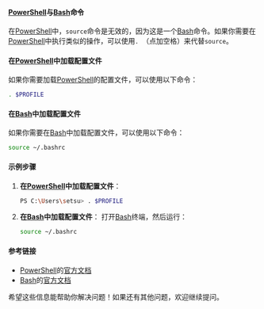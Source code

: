 

#### [PowerShell](https://zh.wikipedia.org/wiki/PowerShell)与[Bash](https://zh.wikipedia.org/wiki/Bash)命令

在[PowerShell](https://zh.wikipedia.org/wiki/PowerShell)中，`source`命令是无效的，因为这是一个[Bash](https://zh.wikipedia.org/wiki/Bash)命令。如果你需要在[PowerShell](https://zh.wikipedia.org/wiki/PowerShell)中执行类似的操作，可以使用`. `（点加空格）来代替`source`。

#### 在[PowerShell](https://zh.wikipedia.org/wiki/PowerShell)中加载配置文件

如果你需要加载[PowerShell](https://zh.wikipedia.org/wiki/PowerShell)的配置文件，可以使用以下命令：
```sh
. $PROFILE
```

#### 在[Bash](https://zh.wikipedia.org/wiki/Bash)中加载配置文件

如果你需要在[Bash](https://zh.wikipedia.org/wiki/Bash)中加载配置文件，可以使用以下命令：
```sh
source ~/.bashrc
```

#### 示例步骤

1. **在[PowerShell](https://zh.wikipedia.org/wiki/PowerShell)中加载配置文件**：
   ```sh
   PS C:\Users\setsu> . $PROFILE
   ```

2. **在[Bash](https://zh.wikipedia.org/wiki/Bash)中加载配置文件**：
   打开[Bash](https://zh.wikipedia.org/wiki/Bash)终端，然后运行：
   ```sh
   source ~/.bashrc
   ```

#### 参考链接

- [PowerShell](https://zh.wikipedia.org/wiki/PowerShell)的[官方文档](https://docs.microsoft.com/en-us/powershell/scripting/overview?view=powershell-7.1)
- [Bash](https://zh.wikipedia.org/wiki/Bash)的[官方文档](https://www.gnu.org/software/bash/manual/bash.html)

希望这些信息能帮助你解决问题！如果还有其他问题，欢迎继续提问。